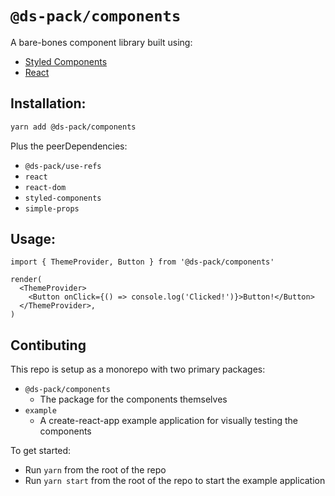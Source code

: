# `@ds-pack/components`

A bare-bones component library built using:

- [Styled Components](https://styled-components.com/)
- [React](https://reactjs.org/)

## Installation:

```sh
yarn add @ds-pack/components
```

Plus the peerDependencies:

- `@ds-pack/use-refs`
- `react`
- `react-dom`
- `styled-components`
- `simple-props`

## Usage:

```tsx
import { ThemeProvider, Button } from '@ds-pack/components'

render(
  <ThemeProvider>
    <Button onClick={() => console.log('Clicked!')}>Button!</Button>
  </ThemeProvider>,
)
```

## Contibuting

This repo is setup as a monorepo with two primary packages:

- `@ds-pack/components`
  - The package for the components themselves
- `example`
  - A create-react-app example application for visually testing the components

To get started:

- Run `yarn` from the root of the repo
- Run `yarn start` from the root of the repo to start the example application
